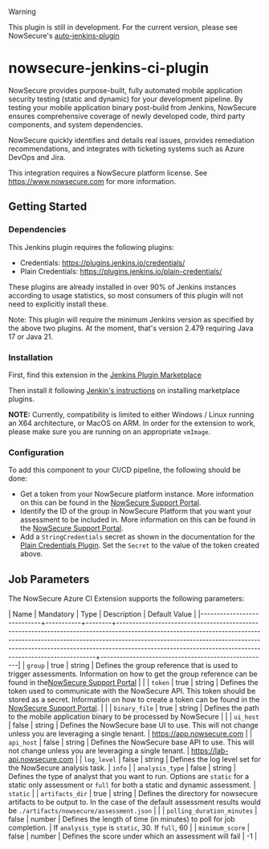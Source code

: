> [!WARNING]
> This plugin is still in development. For the current version, please see NowSecure's [auto-jenkins-plugin](https://github.com/nowsecure/auto-jenkins-plugin)

# nowsecure-jenkins-ci-plugin

NowSecure provides purpose-built, fully automated mobile application security testing (static and dynamic) for your development pipeline.
By testing your mobile application binary post-build from Jenkins, NowSecure ensures comprehensive coverage of newly developed code, third party components, and system dependencies.

NowSecure quickly identifies and details real issues, provides remediation recommendations, and integrates with ticketing systems such as Azure DevOps and Jira.

This integration requires a NowSecure platform license. See <https://www.nowsecure.com> for more information.

## Getting Started

### Dependencies

This Jenkins plugin requires the following plugins:
- Credentials: https://plugins.jenkins.io/credentials/
- Plain Credentials: https://plugins.jenkins.io/plain-credentials/

These plugins are already installed in over 90% of Jenkins instances according to usage statistics, so most consumers of this plugin will not need to explicitly install these.

Note: This plugin will require the minimum Jenkins version as specified by the above two plugins. At the moment, that's version 2.479 requiring Java 17 or Java 21.

### Installation

First, find this extension in the [Jenkins Plugin Marketplace](https://plugins.jenkins.io/)

Then install it following [Jenkin's instructions](https://www.jenkins.io/doc/book/managing/plugins/#installing-a-plugin) on installing marketplace plugins.

**NOTE:** Currently, compatibility is limited to either Windows / Linux running an X64 architecture, or MacOS on ARM.
In order for the extension to work, please make sure you are running on an appropriate `vmImage`.

### Configuration

To add this component to your CI/CD pipeline, the following should be done:

- Get a token from your NowSecure platform instance. More information on this can be found in the [NowSecure Support Portal](https://support.nowsecure.com/hc/en-us/articles/7499657262093-Creating-a-NowSecure-Platform-API-Bearer-Token).
- Identify the ID of the group in NowSecure Platform that you want your assessment to be included in. More information on this can be found in the
  [NowSecure Support Portal](https://support.nowsecure.com/hc/en-us/articles/38057956447757-Retrieve-Reference-and-ID-Numbers-for-API-Use-Task-ID-Group-App-and-Assessment-Ref).
- Add a `StringCredentials` secret as shown in the documentation for the [Plain Credentials Plugin](https://plugins.jenkins.io/plain-credentials/#plugin-content-description).
  Set the `Secret` to the value of the token created above.

## Job Parameters

The NowSecure Azure CI Extension supports the following parameters:

| Name                       | Mandatory | Type   | Description                                                                                                                                                                                                                                                                                                     | Default Value                                      |
|----------------------------+-----------+--------+-----------------------------------------------------------------------------------------------------------------------------------------------------------------------------------------------------------------------------------------------------------------------------------------------------------------+----------------------------------------------------|
| `group`                    | true      | string | Defines the group reference that is used to trigger assessments. Information on how to get the group reference can be found in the[NowSecure Support Portal](https://support.nowsecure.com/hc/en-us/articles/38057956447757-Retrieve-Reference-and-ID-Numbers-for-API-Use-Task-ID-Group-App-and-Assessment-Ref) |                                                    |
| `token`                    | true      | string | Defines the token used to communicate with the NowSecure API. This token should be stored as a secret. Information on how to create a token can be found in the [NowSecure Support Portal](https://support.nowsecure.com/hc/en-us/articles/7499657262093-Creating-a-NowSecure-Platform-API-Bearer-Token).       |                                                    |
| `binary_file`              | true      | string | Defines the path to the mobile application binary to be processed by NowSecure                                                                                                                                                                                                                                  |                                                    |
| `ui_host`                  | false     | string | Defines the NowSecure base UI to use. This will not change unless you are leveraging a single tenant.                                                                                                                                                                                                           | <https://app.nowsecure.com>                        |
| `api_host`                 | false     | string | Defines the NowSecure base API to use. This will not change unless you are leveraging a single tenant.                                                                                                                                                                                                          | <https://lab-api.nowsecure.com>                    |
| `log_level`                | false     | string | Defines the log level set for the NowSecure analysis task.                                                                                                                                                                                                                                                      | `info`                                             |
| `analysis_type`            | false     | string | Defines the type of analyst that you want to run.  Options are `static` for a static only assessment or `full` for both a static and dynamic assessment.                                                                                                                                                        | `static`                                           |
| `artifacts_dir`            | true      | string | Defines the directory for nowsecure artifacts to be output to. In the case of the default assessment results would be `./artifacts/nowsecure/assessment.json`                                                                                                                                                   |                                                    |
| `polling_duration_minutes` | false     | number | Defines the length of time (in minutes) to poll for job completion.                                                                                                                                                                                                                                             | If `analysis_type` is `static`, 30.  If `full`, 60 |
| `minimum_score`            | false     | number | Defines the score under which an assessment will fail                                                                                                                                                                                                                                                           | -1                                                 |

